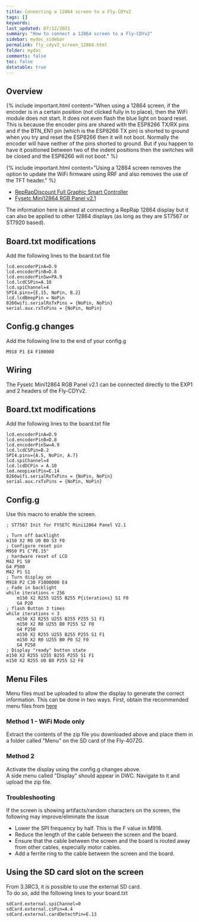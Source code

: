 ```yaml
---
title: Connecting a 12864 screen to a Fly-CDYv2
tags: []
keywords: 
last_updated: 07/12/2021
summary: "How to connect a 12864 screen to a Fly-CDYv2"
sidebar: mydoc_sidebar
permalink: fly_cdyv2_screen_12864.html
folder: mydoc
comments: false
toc: false
datatable: true
---
```


## Overview

{% include important.html content="When using a 12864 screen, if the encoder is in a certain position (not clicked fully in to place), then the WiFi module does not start. It does not even flash the blue light on board reset. This is because the encoder pins are shared with the ESP8266 TX/RX pins and if the BTN_EN1 pin (which is the ESP8266 TX pin) is shorted to ground when you try and reset the ESP8266 then it will not boot. Normally the encoder will have neither of the pins shorted to ground. But if you happen to have it positioned between two of the indent positions then the switches will be closed and the ESP8266 will not boot." %}

{% include important.html content="Using a 12864 screen removes the option to update the WiFi firmware using RRF and also removes the use of the TFT header." %}

<ul id="profileTabs" class="nav nav-tabs">
    <li class="active"><a class="noCrossRef" href="#reprap" data-toggle="tab">RepRapDiscount Full Graphic Smart Controller</a></li>
    <li><a class="noCrossRef" href="#fysetc" data-toggle="tab">Fysetc Mini12864 RGB Panel v2.1</a></li>
</ul>
  <div class="tab-content">
<div role="tabpanel" class="tab-pane active" id="reprap" markdown="1">

The information here is aimed at connecting a RepRap 12864 display but it can also be applied to other 12864 displays (as long as they are ST7567 or ST7920 based).  

## Board.txt modifications

Add the following lines to the board.txt file

```
lcd.encoderPinA=D.9
lcd.encoderPinB=D.8
lcd.encoderPinSw=PA.9
lcd.lcdCSPin=A.10
lcd.spiChannel=4
SPI4.pins={E.15, NoPin, B.2}
lcd.lcdBeepPin = NoPin
8266wifi.serialRxTxPins = {NoPin, NoPin}
serial.aux.rxTxPins = {NoPin, NoPin}
```

## Config.g changes

Add the following line to the end of your config.g

```
M918 P1 E4 F100000
```
</div>

<div role="tabpanel" class="tab-pane" id="fysetc" markdown="1">

## Wiring

The Fysetc Mini12864 RGB Panel v2.1 can be connected directly to the EXP1 and 2 headers of the Fly-CDYv2.  

## Board.txt modifications

Add the following lines to the board.txt file

```
lcd.encoderPinA=D.9
lcd.encoderPinB=D.8
lcd.encoderPinSw=A.9
lcd.lcdCSPin=B.2
SPI4.pins={A.5, NoPin, A.7}
lcd.spiChannel=4
lcd.lcdDCPin = A.10
led.neopixelPin=E.14
8266wifi.serialRxTxPins = {NoPin, NoPin}
serial.aux.rxTxPins = {NoPin, NoPin}
```

## Config.g

Use this macro to enable the screen.

```
; ST7567 Init for FYSETC Mini12864 Panel V2.1

; Turn off backlight
m150 X2 R0 U0 B0 S3 F0
; Configure reset pin
M950 P1 C"PE.15" 
; hardware reset of LCD
M42 P1 S0
G4 P500
M42 P1 S1
; Turn display on
M918 P2 C30 F1000000 E4
; Fade in backlight
while iterations < 256
    m150 X2 R255 U255 B255 P{iterations} S1 F0
    G4 P20
; flash Button 3 times
while iterations < 3
    m150 X2 R255 U255 B255 P255 S1 F1
    m150 X2 R0 U255 B0 P255 S2 F0
    G4 P250
    m150 X2 R255 U255 B255 P255 S1 F1
    m150 X2 R0 U255 B0 P0 S2 F0
    G4 P250
; Display "ready" button state  
m150 X2 R255 U255 B255 P255 S1 F1
m150 X2 R255 U0 B0 P255 S2 F0
```

</div>

</div>

## Menu Files

Menu files must be uploaded to allow the display to generate the correct information. This can be done in two ways.
First, obtain the recommended menu files from [here](https://github.com/jadonmmiller/UltimateDuetMenuSystem/releases/)

### Method 1 - WiFi Mode only

Extract the contents of the zip file you downloaded above and place them in a folder called "Menu" on the SD card of the Fly-407ZG. 

### Method 2

Activate the display using the config.g changes above.  
A side menu called "Display" should appear in DWC. Navigate to it and upload the zip file.  

### Troubleshooting

If the screen is showing artifacts/random characters on the screen, the following may improve/eliminate the issue

* Lower the SPI frequency by half. This is the F value in M918.  
* Reduce the length of the cable between the screen and the board.  
* Ensure that the cable between the screen and the board is routed away from other cables, especially motor cables.  
* Add a ferrite ring to the cable between the screen and the board.  

## Using the SD card slot on the screen

From 3.3RC3, it is possible to use the external SD card.  
To do so, add the following lines to your board.txt

```
sdCard.external.spiChannel=0
sdCard.external.csPin=A.4
sdCard.external.cardDetectPin=E.13
```